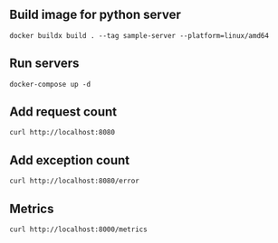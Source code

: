 ## Build image for python server
```
docker buildx build . --tag sample-server --platform=linux/amd64
```

## Run servers
```
docker-compose up -d
```

## Add request count
```
curl http://localhost:8080
```

## Add exception count
```
curl http://localhost:8080/error
```

## Metrics
```
curl http://localhost:8000/metrics
```
